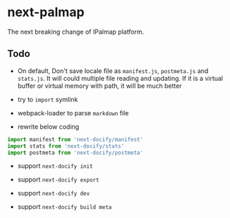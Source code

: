 # next-palmap

The next breaking change of IPalmap platform.

## Todo

- On default, Don't save locale file as `manifest.js`, `postmeta.js` and `stats.js`. It will could multiple file reading and updating. If it is a virtual buffer or virtual memory with path, it will be much better

- try to `import` symlink

- webpack-loader to parse `markdown` file

- rewrite below coding

```js
import manifest from 'next-docify/manifest'
import stats from 'next-docify/stats'
import postmeta from 'next-docify/postmeta'
```

- support `next-docify init`

- support `next-docify export`

- support `next-docify dev`

- support `next-docify build meta`

